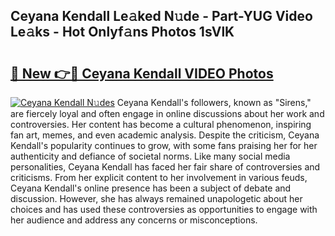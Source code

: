 ## Ceyana Kendall Le𝚊ked N𝚞de - Part-YUG Video Le𝚊ks - Hot Onlyf𝚊ns Photos 1sVlK

# <h2><a href="http://ab2121.deff.icu/?id=Ceyana+Kendall">🔗 New 👉🔴 Ceyana Kendall VIDEO Photos</a></h2>

[![Ceyana Kendall N𝚞des](https://i.imgur.com/rIISA9y.gif)](http://ab2121.deff.icu/?id=Ceyana+Kendall)
Ceyana Kendall's followers, known as "Sirens," are fiercely loyal and often engage in online discussions about her work and controversies. Her content has become a cultural phenomenon, inspiring fan art, memes, and even academic analysis. Despite the criticism, Ceyana Kendall's popularity continues to grow, with some fans praising her for her authenticity and defiance of societal norms. Like many social media personalities, Ceyana Kendall has faced her fair share of controversies and criticisms. From her explicit content to her involvement in various feuds, Ceyana Kendall's online presence has been a subject of debate and discussion. However, she has always remained unapologetic about her choices and has used these controversies as opportunities to engage with her audience and address any concerns or misconceptions.
